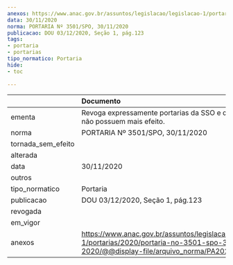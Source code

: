 ```yaml
---
anexos: https://www.anac.gov.br/assuntos/legislacao/legislacao-1/portarias/2020/portaria-no-3501-spo-30-11-2020/@@display-file/arquivo_norma/PA2020-3501.pdf
data: 30/11/2020
norma: PORTARIA Nº 3501/SPO, 30/11/2020
publicacao: DOU 03/12/2020, Seção 1, pág.123
tags:
- portaria
- portarias
tipo_normatico: Portaria
hide: 
- toc 
 
---
```


|                    | Documento                                                                                                                                            |
|:-------------------|:-----------------------------------------------------------------------------------------------------------------------------------------------------|
| ementa             | Revoga expressamente portarias da SSO e da SPO que não possuem mais efeito.                                                                          |
| norma              | PORTARIA Nº 3501/SPO, 30/11/2020                                                                                                                     |
| tornada_sem_efeito |                                                                                                                                                      |
| alterada           |                                                                                                                                                      |
| data               | 30/11/2020                                                                                                                                           |
| outros             |                                                                                                                                                      |
| tipo_normatico     | Portaria                                                                                                                                             |
| publicacao         | DOU 03/12/2020, Seção 1, pág.123                                                                                                                     |
| revogada           |                                                                                                                                                      |
| em_vigor           |                                                                                                                                                      |
| anexos             | https://www.anac.gov.br/assuntos/legislacao/legislacao-1/portarias/2020/portaria-no-3501-spo-30-11-2020/@@display-file/arquivo_norma/PA2020-3501.pdf |